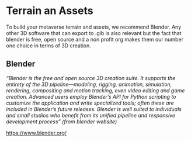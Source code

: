 # Terrain an Assets
To build your metaverse terrain and assets, we recommend Blender. Any other 3D software that can export to .glb is also relevant but the fact that blender is free, open source and a non profit org makes them our number one choice in terms of 3D creation.

## Blender 

*“Blender is the free and open source 3D creation suite. It supports the entirety of the 3D pipeline—modeling, rigging, animation, simulation, rendering, compositing and motion tracking, even video editing and game creation. Advanced users employ Blender’s API for Python scripting to customize the application and write specialized tools; often these are included in Blender’s future releases. Blender is well suited to individuals and small studios who benefit from its unified pipeline and responsive development process” (from blender website)*

https://www.blender.org/ 
